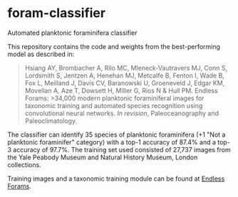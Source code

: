 # foram-classifier
Automated planktonic foraminifera classifier

This repository contains the code and weights from the best-performing model as described in:

>    Hsiang AY, Brombacher A, Rilo MC, Mleneck-Vautravers MJ, Conn S, Lordsmith S, Jentzen A, Henehan MJ, Metcalfe B, Fenton I, Wade B, Fox L, Meilland J, Davis CV, Baranowski U, Groeneveld J, Edgar KM, Movellan A, Aze T, Dowsett H, Miller G, Rios N & Hull PM. Endless Forams: >34,000 modern planktonic foraminiferal images for taxonomic training and automated species recognition using convolutional neural networks. *In revision*, Paleoceanography and Paleoclimatology.

The classifier can identify 35 species of planktonic foraminifera (+1 "Not a planktonic foraminifer" category) with a top-1 accuracy of 87.4% and a top-3 accuracy of 97.7%. The training set used consisted of 27,737 images from the Yale Peabody Museum and Natural History Museum, London collections.

Training images and a taxonomic training module can be found at [Endless Forams](http://www.endlessforams.org).
